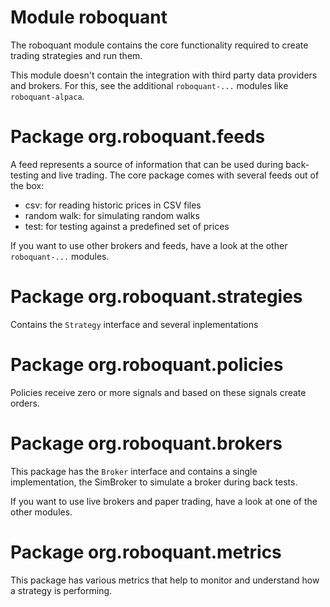 # Module roboquant

The roboquant module contains the core functionality required to create trading strategies and run them.  

This module doesn't contain the integration with third party data providers and brokers. 
For this, see the additional `roboquant-...` modules like `roboquant-alpaca`.

# Package org.roboquant.feeds

A feed represents a source of information that can be used during back-testing and live trading. The core package
comes with several feeds out of the box:

- csv: for reading historic prices in CSV files
- random walk: for simulating random walks
- test: for testing against a predefined set of prices

If you want to use other brokers and feeds, have a look at the other `roboquant-...` modules.

# Package org.roboquant.strategies

Contains the `Strategy` interface and several inplementations


# Package org.roboquant.policies

Policies receive zero or more signals and based on these signals create orders. 

# Package org.roboquant.brokers

This package has the `Broker` interface and contains a single implementation, the SimBroker to simulate a broker during back tests.

If you want to use live brokers and paper trading, have a look at one of the other modules.

# Package org.roboquant.metrics

This package has various metrics that help to monitor and understand how a strategy is performing.
